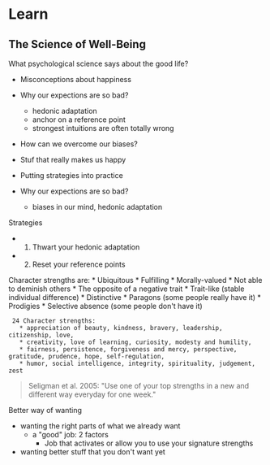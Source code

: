 # Learn

## The Science of Well-Being

What psychological science says about the good life?
   * Misconceptions about happiness
   * Why our expections are so bad?
     * hedonic adaptation
     * anchor on a reference point
     * strongest intuitions are often totally wrong
   * How can we overcome our biases?
   * Stuf that really makes us happy
   * Putting strategies into practice
   
   * Why our expections are so bad?
     * biases in our mind, hedonic adaptation
   
   Strategies
   * 1. Thwart your hedonic adaptation
   * 2. Reset your reference points
   
   Character strengths are:
     * Ubiquitous
     * Fulfilling
     * Morally-valued
     * Not able to deminish others
     * The opposite of a negative trait
     * Trait-like (stable individual difference)
     * Distinctive
     * Paragons (some people really have it)
       * Prodigies 
     * Selective absence (some people don't have it)
     
     24 Character strengths:
       * appreciation of beauty, kindness, bravery, leadership, citizenship, love, 
       * creativity, love of learning, curiosity, modesty and humility,
       * fairness, persistence, forgiveness and mercy, perspective, gratitude, prudence, hope, self-regulation,
       * humor, social intelligence, integrity, spirituality, judgement, zest
       
> Seligman et al. 2005: "Use one of your top strengths in a new and different way everyday for one week."
   
   Better way of wanting
   * wanting the right parts of what we already want
     * a "good" job: 2 factors
       * Job that activates or allow you to use your signature strengths
   * wanting better stuff that you don't want yet
   
